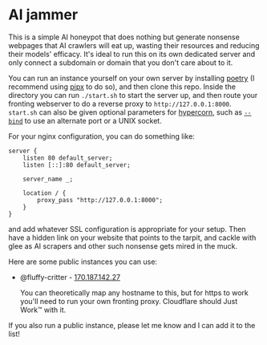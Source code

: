 # AI jammer

This is a simple AI honeypot that does nothing but generate nonsense webpages that AI crawlers will eat up, wasting their resources and reducing their models' efficacy. It's ideal to run this on its own dedicated server and only connect a subdomain or domain that you don't care about to it.

You can run an instance yourself on your own server by installing [poetry](https://python-poetry.org) (I recommend using [pipx](https://pipx.pypa.io) to do so), and then clone this repo. Inside the directory you can run `./start.sh` to start the server up, and then route your fronting webserver to do a reverse proxy to `http://127.0.0.1:8000`. `start.sh` can also be given optional parameters for [hypercorn](https://hypercorn.readthedocs.io), such as [`--bind`](https://hypercorn.readthedocs.io/en/latest/how_to_guides/binds.html) to use an alternate port or a UNIX socket.

For your nginx configuration, you can do something like:

```nginx
server {
    listen 80 default_server;
    listen [::]:80 default_server;

    server_name _;

    location / {
        proxy_pass "http://127.0.0.1:8000";
    }
}
```

and add whatever SSL configuration is appropriate for your setup. Then have a hidden link on your website that points to the tarpit, and cackle with glee as AI scrapers and other such nonsense gets mired in the muck.

Here are some public instances you can use:

* @fluffy-critter - [170.187.142.27](http://170.187.142.27)

    You can theoretically map any hostname to this, but for https to work you'll need to run your own fronting proxy. Cloudflare should Just Work™ with it.

If you also run a public instance, please let me know and I can add it to the list!